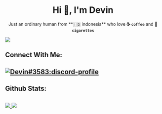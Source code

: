 <h1 align="center">Hi 👋, I'm Devin</h1>
<p align="center">Just an ordinary human from **🇮🇩 indonesia** who love <strong>☕ <code>coffee</code></strong> and <strong>🚬 <code>cigarettes</code></strong></p>
<a href="https://github.com/DevinOfficial">
    <img align="center" src="https://komarev.com/ghpvc/?username=DevinOfficial&color=5865F2" />
</a>

<h2 align="left">Connect With Me:<h2>
<a href="https://discord.com/users/561170896480501790">
    <img src="https://lanyard.cnrad.dev/api/561170896480501790?bg=2c2f33&idleMessage=I%20like%20to%20do%20something%20before%20others%20do%20it" alt="Devin#3583:discord-profile"/>
</a>

<h2 align="left">Github Stats:<h2>
<a href="https://github.com/DevinOfficial">
    <img src="https://github-readme-stats.vercel.app/api?username=DevinOfficial&show_icons=true&theme=tokyonight" />
</a>
<a href="https://github.com/DevinOfficial">
    <img src="https://github-readme-stats.vercel.app/api/top-langs/?username=DevinOfficial&layout=compact&theme=tokyonight" />
